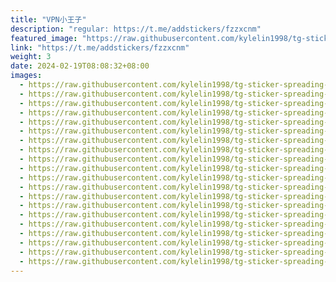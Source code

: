 ```yaml
---
title: "VPN小王子"
description: "regular: https://t.me/addstickers/fzzxcnm"
featured_image: "https://raw.githubusercontent.com/kylelin1998/tg-sticker-spreading-worldwide-images/main/img/0d631a0e-8b24-4320-92f6-3ac3861a9788.jpg"
link: "https://t.me/addstickers/fzzxcnm"
weight: 3
date: 2024-02-19T08:08:32+08:00
images:
  - https://raw.githubusercontent.com/kylelin1998/tg-sticker-spreading-worldwide-images/main/img/0d631a0e-8b24-4320-92f6-3ac3861a9788.jpg
  - https://raw.githubusercontent.com/kylelin1998/tg-sticker-spreading-worldwide-images/main/img/836f87e5-3f4e-4ac5-9fcc-a5d6edbaf8c5.jpg
  - https://raw.githubusercontent.com/kylelin1998/tg-sticker-spreading-worldwide-images/main/img/ab67849a-0369-4863-91b1-50542b01dc1e.jpg
  - https://raw.githubusercontent.com/kylelin1998/tg-sticker-spreading-worldwide-images/main/img/e983f148-1602-431f-900a-cb17e772838e.jpg
  - https://raw.githubusercontent.com/kylelin1998/tg-sticker-spreading-worldwide-images/main/img/146f30cc-7872-4324-aed1-310beef77deb.jpg
  - https://raw.githubusercontent.com/kylelin1998/tg-sticker-spreading-worldwide-images/main/img/a269b785-0be6-42ce-96ef-f6086eb2a7ba.jpg
  - https://raw.githubusercontent.com/kylelin1998/tg-sticker-spreading-worldwide-images/main/img/67e90e00-7cec-40e9-996d-02fe4081a320.jpg
  - https://raw.githubusercontent.com/kylelin1998/tg-sticker-spreading-worldwide-images/main/img/87a2b859-0ad1-4ca9-ae8c-022d9323069a.jpg
  - https://raw.githubusercontent.com/kylelin1998/tg-sticker-spreading-worldwide-images/main/img/c0942101-2dbe-42c0-9ee5-16aa78f2de6f.jpg
  - https://raw.githubusercontent.com/kylelin1998/tg-sticker-spreading-worldwide-images/main/img/4f3780ba-fde0-4991-b60d-6b71862cd5d9.jpg
  - https://raw.githubusercontent.com/kylelin1998/tg-sticker-spreading-worldwide-images/main/img/be5336c8-1f98-4029-aef0-06c162fb5164.jpg
  - https://raw.githubusercontent.com/kylelin1998/tg-sticker-spreading-worldwide-images/main/img/aaf0706e-f868-4bdb-8c47-d7dcba871e75.jpg
  - https://raw.githubusercontent.com/kylelin1998/tg-sticker-spreading-worldwide-images/main/img/6bf3fa73-f3a0-485e-aea7-77075c1374cc.jpg
  - https://raw.githubusercontent.com/kylelin1998/tg-sticker-spreading-worldwide-images/main/img/cfc20402-e71b-464d-b1c3-2a0bdf4cf3f1.jpg
  - https://raw.githubusercontent.com/kylelin1998/tg-sticker-spreading-worldwide-images/main/img/c3dab1fc-36f2-4581-808b-6544695f06b5.jpg
  - https://raw.githubusercontent.com/kylelin1998/tg-sticker-spreading-worldwide-images/main/img/cbc44968-1b96-44e0-8f91-b6f1268e23b0.jpg
  - https://raw.githubusercontent.com/kylelin1998/tg-sticker-spreading-worldwide-images/main/img/febbbcbf-de1e-45ff-af82-848dd06da81e.jpg
  - https://raw.githubusercontent.com/kylelin1998/tg-sticker-spreading-worldwide-images/main/img/6ce554ba-97b0-4ba8-a029-ea8655ff8f1d.jpg
  - https://raw.githubusercontent.com/kylelin1998/tg-sticker-spreading-worldwide-images/main/img/25a0be9c-cb93-4406-95be-0d742ff0b3c4.jpg
  - https://raw.githubusercontent.com/kylelin1998/tg-sticker-spreading-worldwide-images/main/img/c9ae5e82-877a-44bb-ba76-9ce3c26ada0a.jpg
---
```


